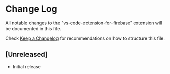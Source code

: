# Change Log

All notable changes to the "vs-code-ectension-for-firebase" extension will be documented in this file.

Check [Keep a Changelog](http://keepachangelog.com/) for recommendations on how to structure this file.

## [Unreleased]

- Initial release